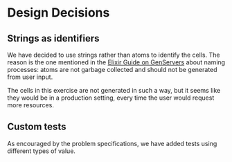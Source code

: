 # Design Decisions

## Strings as identifiers

We have decided to use strings rather than atoms to identify the cells. The reason is the one mentioned in the [Elixir Guide on GenServers](https://hexdocs.pm/elixir/mix-otp/genservers.html) about naming processes: atoms are not garbage collected and should not be generated from user input.

The cells in this exercise are not generated in such a way, but it seems like they would be in a production setting, every time the user would request more resources.

## Custom tests

As encouraged by the problem specifications, we have added tests using different types of value.
